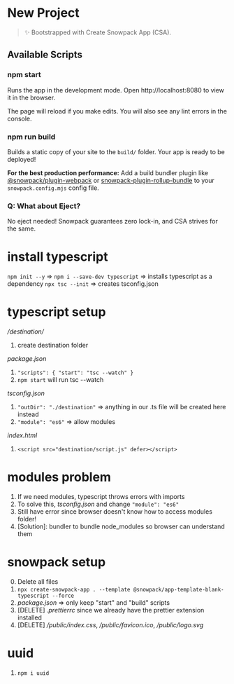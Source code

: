 # New Project

> ✨ Bootstrapped with Create Snowpack App (CSA).

## Available Scripts

### npm start

Runs the app in the development mode.
Open http://localhost:8080 to view it in the browser.

The page will reload if you make edits.
You will also see any lint errors in the console.

### npm run build

Builds a static copy of your site to the `build/` folder.
Your app is ready to be deployed!

**For the best production performance:** Add a build bundler plugin like [@snowpack/plugin-webpack](https://github.com/snowpackjs/snowpack/tree/main/plugins/plugin-webpack) or [snowpack-plugin-rollup-bundle](https://github.com/ParamagicDev/snowpack-plugin-rollup-bundle) to your `snowpack.config.mjs` config file.

### Q: What about Eject?

No eject needed! Snowpack guarantees zero lock-in, and CSA strives for the same.

<!-- ------------------------------------TYPESCRIPT SETUP---------------------------------------- -->

# install typescript

`npm init --y` =>
`npm i --save-dev typescript` => installs typescript as a dependency
`npx tsc --init` => creates tsconfig.json

# typescript setup

_/destination/_

1. create destination folder

_package.json_

1. `"scripts": { "start": "tsc --watch" }`
2. `npm start` will run tsc --watch

_tsconfig.json_

1. `"outDir": "./destination"` => anything in our .ts file will be created here instead
2. `"module": "es6"` => allow modules

_index.html_

1. `<script src="destination/script.js" defer></script>`

# modules problem

1. If we need modules, typescript throws errors with imports
2. To solve this, _tsconfig.json_ and change `"module": "es6"`
3. Still have error since browser doesn't know how to access modules folder!
4. [Solution]: bundler to bundle node_modules so browser can understand them

<!-- ------------------------------------SNOWPACK SETUP---------------------------------------- -->
<!-- SNOWPACK is a bundler that will allow our browser to deal with modules -->

# snowpack setup

0. Delete all files
1. `npx create-snowpack-app . --template @snowpack/app-template-blank-typescript --force`
2. _package.json_ => only keep "start" and "build" scripts
3. [DELETE] _.prettierrc_ since we already have the prettier extension installed
4. [DELETE] _/public/index.css_, _/public/favicon.ico_, _/public/logo.svg_

# uuid

1. `npm i uuid`
